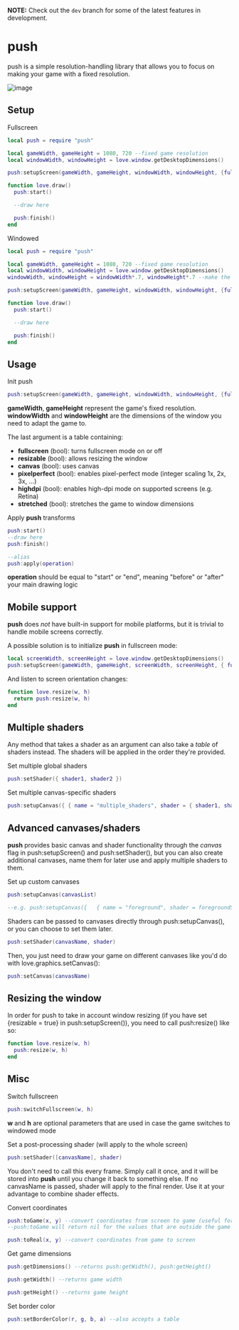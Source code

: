 **NOTE:** Check out the `dev` branch for some of the latest features in development.

push
==============

push is a simple resolution-handling library that allows you to focus on making your game with a fixed resolution.

![image](https://media.giphy.com/media/xTb1RycLHeAOPDownu/giphy.gif)

Setup
----------------
Fullscreen
```lua
local push = require "push"

local gameWidth, gameHeight = 1080, 720 --fixed game resolution
local windowWidth, windowHeight = love.window.getDesktopDimensions()

push:setupScreen(gameWidth, gameHeight, windowWidth, windowHeight, {fullscreen = true})

function love.draw()
  push:start()

  --draw here

  push:finish()
end
```

Windowed
```lua
local push = require "push"

local gameWidth, gameHeight = 1080, 720 --fixed game resolution
local windowWidth, windowHeight = love.window.getDesktopDimensions()
windowWidth, windowHeight = windowWidth*.7, windowHeight*.7 --make the window a bit smaller than the screen itself

push:setupScreen(gameWidth, gameHeight, windowWidth, windowHeight, {fullscreen = false})

function love.draw()
  push:start()

  --draw here

  push:finish()
end
```

Usage
----------------

Init push
```lua
push:setupScreen(gameWidth, gameHeight, windowWidth, windowHeight, {fullscreen, resizable, canvas, pixelperfect})
```
**gameWidth**, **gameHeight** represent the game's fixed resolution. **windowWidth** and **windowHeight** are the dimensions of the window you need to adapt the game to.

The last argument is a table containing:
- **fullscreen** (bool): turns fullscreen mode on or off
- **resizable** (bool): allows resizing the window
- **canvas** (bool): uses canvas
- **pixelperfect** (bool): enables pixel-perfect mode (integer scaling 1x, 2x, 3x, ...)
- **highdpi** (bool): enables high-dpi mode on supported screens (e.g. Retina)
- **stretched** (bool): stretches the game to window dimensions

Apply **push** transforms
```lua
push:start()
--draw here
push:finish()

--alias
push:apply(operation)
```
**operation** should be equal to "start" or "end", meaning "before" or "after" your main drawing logic

Mobile support
----------------

**push** does *not* have built-in support for mobile platforms, but it is trivial to handle mobile screens correctly.

A possible solution is to initialize **push** in fullscreen mode:
```lua
local screenWidth, screenHeight = love.window.getDesktopDimensions()
push:setupScreen(gameWidth, gameHeight, screenWidth, screenHeight, { fullscreen = true, resizable = false, ... })
```

And listen to screen orientation changes:
```lua
function love.resize(w, h)
  return push:resize(w, h)
end
```

Multiple shaders
----------------

Any method that takes a shader as an argument can also take a *table* of shaders instead. The shaders will be applied in the order they're provided.

Set multiple global shaders
```lua
push:setShader({ shader1, shader2 })
```

Set multiple canvas-specific shaders
```lua
push:setupCanvas({ { name = "multiple_shaders", shader = { shader1, shader2 } } })
```

Advanced canvases/shaders
----------------

**push** provides basic canvas and shader functionality through the *canvas* flag in push:setupScreen() and push:setShader(), but you can also create additional canvases, name them for later use and apply multiple shaders to them.

Set up custom canvases
```lua
push:setupCanvas(canvasList)

--e.g. push:setupCanvas({   { name = "foreground", shader = foregroundShader }, { name = "background" }   })
```

Shaders can be passed to canvases directly through push:setupCanvas(), or you can choose to set them later.
```lua
push:setShader(canvasName, shader)
```

Then, you just need to draw your game on different canvases like you'd do with love.graphics.setCanvas():
```lua
push:setCanvas(canvasName)
```

Resizing the window
----------------

In order for push to take in account window resizing (if you have set {resizable = true} in push:setupScreen()), you need to call push:resize() like so:

```lua
function love.resize(w, h)
  push:resize(w, h)
end
```

Misc
----------------

Switch fullscreen
```lua
push:switchFullscreen(w, h)
```
**w** and **h** are optional parameters that are used in case the game switches to windowed mode

Set a post-processing shader (will apply to the whole screen)
```lua
push:setShader([canvasName], shader)
```
You don't need to call this every frame. Simply call it once, and it will be stored into **push** until you change it back to something else.
If no canvasName is passed, shader will apply to the final render. Use it at your advantage to combine shader effects.

Convert coordinates
```lua
push:toGame(x, y) --convert coordinates from screen to game (useful for mouse position)
--push:toGame will return nil for the values that are outside the game - be sure to check that before using them

push:toReal(x, y) --convert coordinates from game to screen
```

Get game dimensions
```lua
push:getDimensions() --returns push:getWidth(), push:getHeight()

push:getWidth() --returns game width

push:getHeight() --returns game height
```

Set border color
```lua
push:setBorderColor(r, g, b, a) --also accepts a table
```

